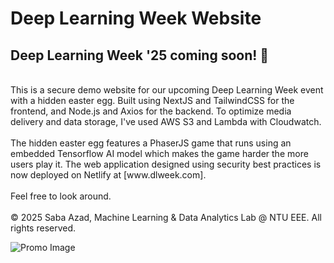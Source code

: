 # Deep Learning Week Website
## Deep Learning Week '25 coming soon! 🚀<br>
<br />
This is a secure demo website for our upcoming Deep Learning Week event with a hidden easter egg. Built using NextJS and TailwindCSS for the frontend, and Node.js and Axios for the backend. To optimize media delivery and data storage, I've used AWS S3 and Lambda with Cloudwatch.<br />
<br />
The hidden easter egg features a PhaserJS game that runs using an embedded Tensorflow AI model which makes the game harder the more users play it. The web application designed using security best practices is now deployed on Netlify at [www.dlweek.com].<br />
<br />
Feel free to look around.<br />
<br />
© 2025 Saba Azad, Machine Learning & Data Analytics Lab @ NTU EEE. All rights reserved.

![Promo Image]([https://github.com/[username]/[reponame]/blob/[branch]/image.jpg](https://github.com/saboiii/dlweek-demo/tree/main/public/og-image.png)?raw=true)
